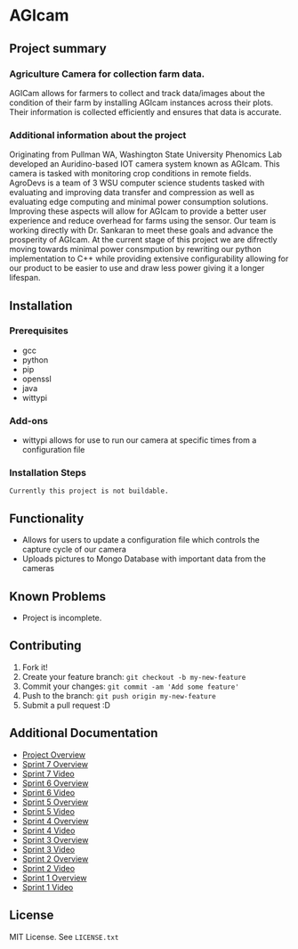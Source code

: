 # AGIcam

## Project summary

### Agriculture Camera for collection farm data.

AGICam allows for farmers to collect and track data/images about the condition of their farm by installing AGIcam instances across their plots. Their information is collected efficiently and ensures that data is accurate.

### Additional information about the project

Originating from Pullman WA, Washington State University Phenomics Lab developed an Auridino-based IOT camera system known as AGIcam. This camera is tasked with monitoring crop conditions in remote fields. AgroDevs is a team of 3 WSU computer science students tasked with evaluating and improving data transfer and compression as well as evaluating edge computing and minimal power consumption solutions. Improving these aspects will allow for AGIcam to provide a better user experience and reduce overhead for farms using the sensor. Our team is working directly with Dr. Sankaran to meet these goals and advance the prosperity of  AGIcam. At the current stage of this project we are difrectly moving towards minimal power consmpution by rewriting our python implementation to C++ while providing extensive configurability  allowing for our product to be easier to use and draw less power giving it a longer lifespan.

## Installation

### Prerequisites

- gcc
- python
- pip
- openssl
- java
- wittypi

### Add-ons
- wittypi allows for use to run our camera at specific times from a configuration file

### Installation Steps

`Currently this project is not buildable.`

## Functionality

- Allows for users to update a configuration file which controls the capture cycle of our camera
- Uploads pictures to Mongo Database with important data from the cameras

## Known Problems

- Project is incomplete.

## Contributing

1. Fork it!
2. Create your feature branch: `git checkout -b my-new-feature`
3. Commit your changes: `git commit -am 'Add some feature'`
4. Push to the branch: `git push origin my-new-feature`
5. Submit a pull request :D

## Additional Documentation

- [Project Overview](https://github.com/WSUCptSCapstone-Fall2022Spring2023/msft-imagedataprocessing/blob/main/Documentation/Project%20documents%20combined%20.docx)
- [Sprint 7 Overview](https://github.com/WSUCptSCapstone-Fall2022Spring2023/msft-imagedataprocessing/blob/main/sprint_report_7.md)
- [Sprint 7 Video](https://www.youtube.com/watch?v=vLoJEdnc4Lk)
- [Sprint 6 Overview](https://github.com/WSUCptSCapstone-Fall2022Spring2023/msft-imagedataprocessing/blob/main/sprint_report_6.md)
- [Sprint 6 Video](https://www.youtube.com/watch?v=KFD3aBnFG88)
- [Sprint 5 Overview](https://github.com/WSUCptSCapstone-Fall2022Spring2023/msft-imagedataprocessing/blob/main/sprint_report_5.md)
- [Sprint 5 Video](https://www.youtube.com/watch?v=uEBVhe8OrQg)
- [Sprint 4 Overview](https://github.com/WSUCptSCapstone-Fall2022Spring2023/msft-imagedataprocessing/blob/main/sprint_report_4.md)
- [Sprint 4 Video](https://www.youtube.com/watch?v=rzvzT9seRk4)
- [Sprint 3 Overview](https://github.com/WSUCptSCapstone-Fall2022Spring2023/msft-imagedataprocessing/blob/main/sprint_report_3.md)
- [Sprint 3 Video](https://www.youtube.com/watch?v=Jsk_MpqV_Hs)
- [Sprint 2 Overview](https://github.com/WSUCptSCapstone-Fall2022Spring2023/msft-imagedataprocessing/blob/main/sprint_report_2.md)
- [Sprint 2 Video](https://www.youtube.com/watch?v=4Zl4CwyvHdc)
- [Sprint 1 Overview](https://github.com/WSUCptSCapstone-Fall2022Spring2023/msft-imagedataprocessing/blob/main/sprint_report_1.md)
- [Sprint 1 Video](https://www.youtube.com/watch?v=g8PSH7x_Ehk)


## License
MIT License. See `LICENSE.txt`

